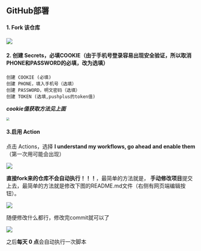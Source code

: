 GitHub部署
---

#### 	1. Fork 该仓库

<img src="img/2021-7-15 1-0.png"  />

#### 	2. 创建 Secrets，必填COOKIE（由于手机号登录容易出现安全验证，所以取消PHONE和PASSWORD的必填，改为选填）

```
创建 COOKIE (必填)
创建 PHONE，填入手机号（选填）
创建 PASSWORD，明文密码（选填）
创建 TOKEN (选填,pushplus的token值)		
```

***cookie值获取方法见上面***

<img src="img/2021-7-15 1.png" style="zoom:50%;" />	  

#### 	3.启用 Action

点击 Actions，选择 **I understand my workflows, go ahead and enable them**（第一次用可能会出现）

<img src="img/2021-7-15 1-1.png"  />

**直接fork来的仓库不会自动执行！！！**，最简单的方法就是， **手动修改项目**提交上去，最简单的方法就是修改下图的README.md文件（右侧有网页端编辑按钮）。

<img src="img/2021-7-15 2.png"  />	

随便修改什么都行，修改完commit就可以了

<img src="img/2021-7-15 3.png"  />

之后**每天 0 点**会自动执行一次脚本

